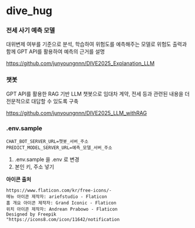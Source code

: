 # dive_hug

### 전세 사기 예측 모델
대위변제 여부를 기준으로 분석, 학습하여 위험도를 예측해주는 모델로 위험도 출력과 함께 GPT API를 활용하여 예측의 근거를 설명

https://github.com/junyoungnnn/DIVE2025_Explanation_LLM


### 챗봇
GPT API를 활용한 RAG 기반 LLM 챗봇으로 임대차 계약, 전세 등과 관련된 내용을 더 전문적으로 대답할 수 있도록 구축

https://github.com/junyoungnnn/DIVE2025_LLM_withRAG

### .env.sample
```
CHAT_BOT_SERVER_URL=챗봇_서버_주소
PREDICT_MODEL_SERVER_URL=예측_모델_서버_주소
```
1. .env.sample 을 .env 로 변경
2. 본인 키, 주소 넣기

**아이콘 출처**
```
https://www.flaticon.com/kr/free-icons/-
메뉴 아이콘 제작자: ariefstudio - Flaticon
홈 개요 아이콘 제작자: Grand Iconic - Flaticon
위치 아이콘 제작자: Andrean Prabowo - Flaticon
Designed by Freepik
"https://icons8.com/icon/11642/notification